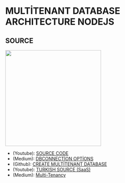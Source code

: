 # MULTİTENANT DATABASE ARCHITECTURE NODEJS

## SOURCE

<img src="https://miro.medium.com/max/1400/1*ay3JkGpCCp46JM3Wq-iLIQ.jpeg" width="300">


<ul>
  <li>(Youtube): 
  <a href="https://www.youtube.com/watch?v=mDHuE1R3iPY">
  SOURCE CODE
  </a>
  </li>
  <li>(Medium):
  <a href="https://arunrajeevan.medium.com/understanding-mongoose-connection-options-2b6e73d96de1">
  DBCONNECTİON OPTİONS
  </a>
  </li>
  <li>(Github):
  <a href="https://github.com/deye9/node-multi-tenant">
  CREATE MULTİTENANT DATABASE 
  </a>
  </li>
  <li>(Youtube):
  <a href="https://www.youtube.com/watch?v=i4EsP1cN64g">
  TURKISH SOURCE (SaaS)
  </a>
  </li>
  <li>(Medium):
    <a href="https://medium.com/geekculture/building-a-multi-tenant-app-with-nodejs-mongodb-ec9b5be6e737">
      Multi-Tenancy
    </a>
  </li>
</ul>
